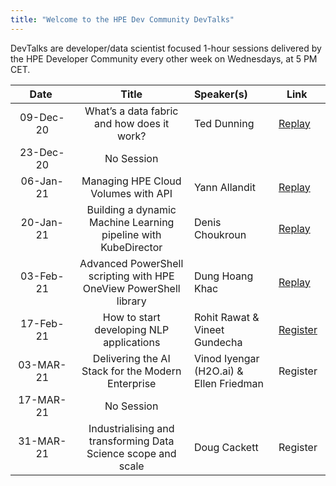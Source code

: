 ```yaml
---
title: "Welcome to the HPE Dev Community DevTalks"
---
```


DevTalks are developer/data scientist focused 1-hour sessions delivered by the HPE Developer Community every other week on Wednesdays, at 5 PM CET. 

|&nbsp;&nbsp;&nbsp;&nbsp;&nbsp;Date&nbsp;&nbsp;&nbsp;&nbsp;&nbsp;&nbsp;          | Title  | Speaker(s)  |&nbsp;&nbsp;&nbsp;Link&nbsp;&nbsp;&nbsp;&nbsp;&nbsp;   |
|:-------------:|:------------:|:------- |:-------------|
| 09-Dec-20 | What’s a data fabric and how does it work?                                                     | Ted Dunning               | [Replay](https://vimeo.com/489790992/47e806f228) |
| 23-Dec-20 | No Session                                                                                     |                           |          |
| 06-Jan-21 | Managing HPE Cloud Volumes with API                                                            | Yann Allandit             | [Replay](https://vimeo.com/498286520/1a5f5f742a)   |
| 20-Jan-21 | Building a dynamic Machine Learning pipeline with KubeDirector                                 | Denis Choukroun           | [Replay](https://vimeo.com/503611948) |
| 03-Feb-21 | Advanced PowerShell scripting with HPE OneView PowerShell library | Dung Hoang Khac | [Replay](https://vimeo.com/508802530) |
| 17-Feb-21 | How to start developing NLP applications | Rohit Rawat & Vineet Gundecha           | [Register](https://hpe.zoom.us/meeting/register/tJwkfuGqqzovHdN9BNq6sOo0XFztd-vjjt_8) |
| 03-MAR-21 | Delivering the AI Stack for the Modern Enterprise | Vinod Iyengar (H2O.ai) &  Ellen Friedman | Register |
| 17-MAR-21 | No Session | | | 
| 31-MAR-21 | Industrialising and transforming Data Science scope and scale | Doug Cackett | Register |  
